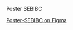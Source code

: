 Poster SEBIBC

[Poster-SEBIBC on Figma](https://www.figma.com/design/LipnvsfLPNg3KM4BIWnwSJ/Poster-SEBIBC?node-id=0-1&node-type=canvas&t=hYwilwL03Szqj74p-0)
